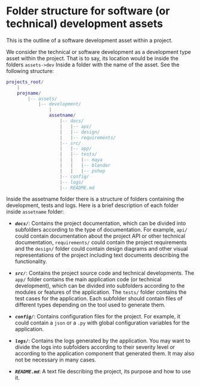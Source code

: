 
# Folder structure for software (or technical) development assets

This is the outline of a software development asset within a project.

We consider the technical or software development as a development type asset within the project.
That is to say, its location would be inside the folders `assets->dev`
Inside a folder with the name of the asset. See the following structure:

```lua
projects_root/
    |
    projname/
        |-- assets/
            |-- development/
                |
                assetname/
                    |-- docs/
                    |   |-- api/
                    |   |-- design/
                    |   |-- requirements/
                    |-- src/
                    |   |-- app/
                    |   |-- tests/
                    |   |   |-- maya
                    |   |   |-- blender
                    |   |   |-- pshop
                    |-- config/
                    |-- logs/
                    |-- README.md
```
Inside the assetname folder there is a structure of folders containing the development, tests and logs. Here is a brief description of each folder inside `assetname` folder:

* ***`docs/`***: Contains the project documentation, which can be divided into subfolders according to the type of documentation. For example, `api/` could contain documentation about the project API or other technical documentation, `requirements/` could contain the project requirements and the `design/` folder could contain design diagrams and other visual representations of the project including text documents describing the functionality.

* ***`src/`***: Contains the project source code and technical developments. The `app/` folder contains the main application code (or technical development), which can be divided into subfolders according to the modules or features of the application. The `tests/` folder contains the test cases for the application. Each subfolder should contain files of different types depending on the tool used to generate them.

* ***`config/`***: Contains configuration files for the project. For example, it could contain a `json` or a `.py` with global configuration variables for the application.

* ***`logs/`***: Contains the logs generated by the application. You may want to divide the logs into subfolders according to their severity level or according to the application component that generated them. It may also not be necessary in many cases.

* ***`README.md`***: A text file describing the project, its purpose and how to use it.
